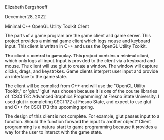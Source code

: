 Elizabeth Bergshoeff

December 28, 2022

Minimal C++ OpenGL Utility Toolkit Client

The parts of a game program are the game client and game
server. This project provides a minimal game client which
logs mouse and keyboard input. This client is written in
C++ and uses the OpenGL Utility Toolkit.

The client is central to gameplay. This project contains
a minimal client, which only logs all input. Input is
provided to the client via a keyboard and mouse. The
client will use glut to create a window. The window will
capture clicks, drags, and keystrokes. Game clients
interpret user input and provide an interface to the
game state.

The client will be complied from C++ and will use the
"OpenGL Utility Toolkit," or 'glut.' 'glut' was chosen
because it is one of the course libraries of 'CSCI 172:
Advanced Graphics Programming' at Fresno State
University. I used glut in completing CSCI 172 at Fresno
State, and expect to use glut and C++ for CSCI 173 this
upcoming spring.

The design of this client is not complete. For example,
glut passes input to a function. Should the function
forward the input to another object? Client programming
is a natural start to game programming because it
provides a way for the user to interact with the game
state. 
